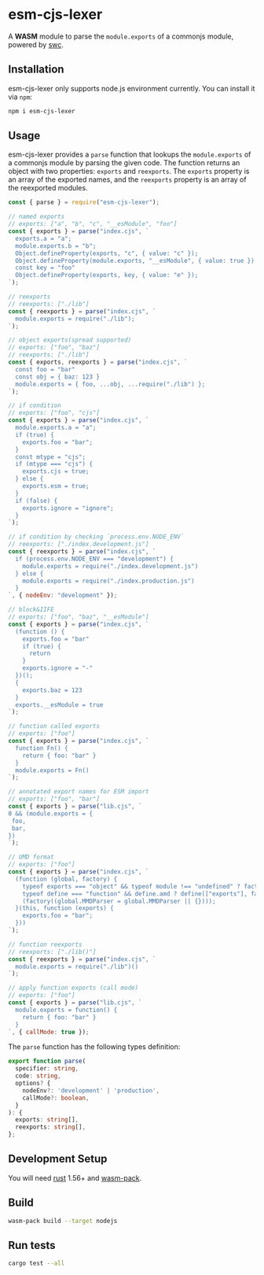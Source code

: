 # esm-cjs-lexer

A **WASM** module to parse the `module.exports` of a commonjs module, powered by [swc](https://github.com/swc-project/swc).

## Installation

esm-cjs-lexer only supports node.js environment currently. You can install it via `npm`:

```bash
npm i esm-cjs-lexer
```

## Usage

esm-cjs-lexer provides a `parse` function that lookups the `module.exports` of a commonjs module by parsing the given code. The function returns an object with two properties: `exports` and `reexports`. The `exports` property is an array of the exported names, and the `reexports` property is an array of the reexported modules.

```js
const { parse } = require("esm-cjs-lexer");

// named exports
// exports: ["a", "b", "c", "__esModule", "foo"]
const { exports } = parse("index.cjs", `
  exports.a = "a";
  module.exports.b = "b";
  Object.defineProperty(exports, "c", { value: "c" });
  Object.defineProperty(module.exports, "__esModule", { value: true })
  const key = "foo"
  Object.defineProperty(exports, key, { value: "e" });
`);

// reexports
// reexports: ["./lib"]
const { reexports } = parse("index.cjs", `
  module.exports = require("./lib");
`);

// object exports(spread supported)
// exports: ["foo", "baz"]
// reexports: ["./lib"]
const { exports, reexports } = parse("index.cjs", `
  const foo = "bar"
  const obj = { baz: 123 }
  module.exports = { foo, ...obj, ...require("./lib") };
`);

// if condition
// exports: ["foo", "cjs"]
const { exports } = parse("index.cjs", `
  module.exports.a = "a";
  if (true) {
    exports.foo = "bar";
  }
  const mtype = "cjs";
  if (mtype === "cjs") {
    exports.cjs = true;
  } else {
    exports.esm = true;
  }
  if (false) {
    exports.ignore = "ignore";
  }
`);

// if condition by checking `process.env.NODE_ENV`
// reexports: ["./index.development.js"]
const { reexports } = parse("index.cjs", `
  if (process.env.NODE_ENV === "development") {
    module.exports = require("./index.development.js")
  } else {
    module.exports = require("./index.production.js")
  }
`, { nodeEnv: "development" });

// block&IIFE
// exports: ["foo", "baz", "__esModule"]
const { exports } = parse("index.cjs", `
  (function () {
    exports.foo = "bar"
    if (true) {
      return
    }
    exports.ignore = "-"
  })();
  {
    exports.baz = 123
  }
  exports.__esModule = true
`);

// function called exports
// exports: ["foo"]
const { exports } = parse("index.cjs", `
  function Fn() {
    return { foo: "bar" }
  }
  module.exports = Fn()
`);

// annotated export names for ESM import
// exports: ["foo", "bar"]
const { exports } = parse("lib.cjs", `
0 && (module.exports = {
 foo,
 bar,
})
`);

// UMD format
// exports: ["foo"]
const { exports } = parse("index.cjs", `
  (function (global, factory) {
    typeof exports === "object" && typeof module !== "undefined" ? factory(exports) :
    typeof define === "function" && define.amd ? define(["exports"], factory) :
    (factory((global.MMDParser = global.MMDParser || {})));
  }(this, function (exports) {
    exports.foo = "bar";
  }))
`);

// function reexports
// reexports: ["./lib()"]
const { reexports } = parse("index.cjs", `
  module.exports = require("./lib")()
`);

// apply function exports (call mode)
// exports: ["foo"]
const { exports } = parse("lib.cjs", `
  module.exports = function() {
    return { foo: "bar" }
  }
`, { callMode: true });
```

The `parse` function has the following types definition:

```ts
export function parse(
  specifier: string,
  code: string,
  options? {
    nodeEnv?: 'development' | 'production',
    callMode?: boolean,
  }
): {
  exports: string[],
  reexports: string[],
};
```

## Development Setup

You will need [rust](https://www.rust-lang.org/tools/install) 1.56+ and [wasm-pack](https://rustwasm.github.io/wasm-pack/installer/).

## Build

```bash
wasm-pack build --target nodejs
```

## Run tests

```bash
cargo test --all
```
